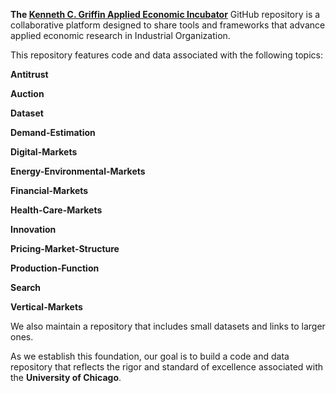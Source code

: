 **The [Kenneth C. Griffin Applied Economic Incubator](https://econincubator.uchicago.edu/)** GitHub repository is a collaborative platform designed to share tools and frameworks that advance applied economic research in Industrial Organization.

This repository features code and data associated with the following topics:

**Antitrust**

**Auction**

**Dataset**

**Demand-Estimation**

**Digital-Markets**

**Energy-Environmental-Markets**

**Financial-Markets**

**Health-Care-Markets**

**Innovation**

**Pricing-Market-Structure**

**Production-Function**

**Search**

**Vertical-Markets**

We also maintain a repository that includes small datasets and links to larger ones.

As we establish this foundation, our goal is to build a code and data repository that reflects the rigor and standard of excellence associated with the **University of Chicago**.
